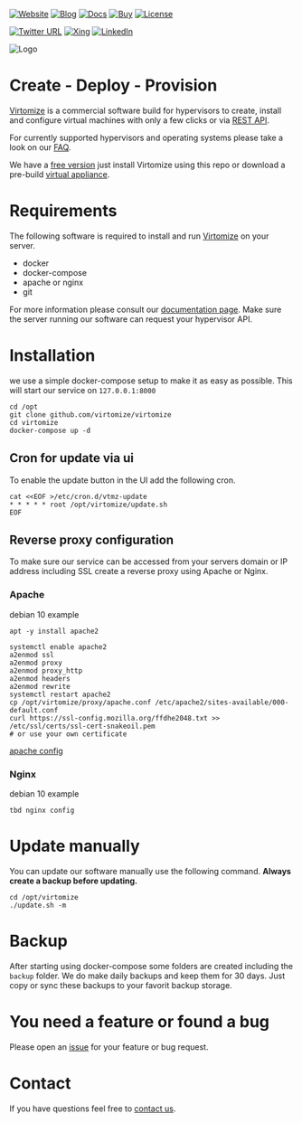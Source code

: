 [![Website](https://img.shields.io/badge/%40-Virtomize-%231e828c)](https://virtomize.com)
[![Blog](https://img.shields.io/badge/%40-Blog-%23379099)](https://blog.virtomize.com)
[![Docs](https://img.shields.io/badge/%40-Docs-%2369acb2)](https://docu.virtomize.com)
[![Buy](https://img.shields.io/badge/Buy-License-%2382babf)](https://virtomize.com/pricing)
[![License](https://img.shields.io/badge/License-EULA-%2382babf.svg)](LICENSE)

[![Twitter URL](https://img.shields.io/twitter/url?style=social&url=https%3A%2F%2Ftwitter.com%2Fvirtomize)](https://twitter.com/virtomize)
[![Xing](https://img.shields.io/badge/xing-%20-blue.svg?style=social&logo=xing)](https://www.xing.com/companies/virtomizegmbh)
[![LinkedIn](https://img.shields.io/badge/linkedIn-%20-blue.svg?style=social&logo=linkedin)](https://www.linkedin.com/company/virtomize/)

![Logo](https://virtomize.com/logo-text.svg)

# Create - Deploy - Provision

[Virtomize](https://virtomize.com) is a commercial software build for hypervisors to create, install and configure virtual machines with only a few clicks or via [REST API](https://docu.virtomize.com).

For currently supported hypervisors and operating systems please take a look on our [FAQ](https://virtomize.com/faq/).

We have a [free version](https://virtomize.com/pricing) just install Virtomize using this repo or download a pre-build [virtual appliance](https://virtomize.com/downloads).


# Requirements

The following software is required to install and run [Virtomize](https://virtomize.com) on your server. 

- docker
- docker-compose
- apache or nginx
- git

For more information please consult our [documentation page](https://docu.virtomize.com).
Make sure the server running our software can request your hypervisor API.

# Installation

we use a simple docker-compose setup to make it as easy as possible.
This will start our service on `127.0.0.1:8000`

```
cd /opt
git clone github.com/virtomize/virtomize
cd virtomize
docker-compose up -d
```

## Cron for update via ui

To enable the update button in the UI add the following cron.

```
cat <<EOF >/etc/cron.d/vtmz-update
* * * * * root /opt/virtomize/update.sh
EOF
```

## Reverse proxy configuration

To make sure our service can be accessed from your servers domain or IP address including SSL create a reverse proxy using Apache or Nginx.

### Apache

debian 10 example
```
apt -y install apache2

systemctl enable apache2
a2enmod ssl
a2enmod proxy
a2enmod proxy_http
a2enmod headers
a2enmod rewrite
systemctl restart apache2
cp /opt/virtomize/proxy/apache.conf /etc/apache2/sites-available/000-default.conf
curl https://ssl-config.mozilla.org/ffdhe2048.txt >> /etc/ssl/certs/ssl-cert-snakeoil.pem
# or use your own certificate
```
[apache config](proxy/apache.conf)

### Nginx

debian 10 example
```
tbd nginx config
```

# Update manually

You can update our software manually use the following command.
**Always create a backup before updating.**

```
cd /opt/virtomize
./update.sh -m
```

# Backup

After starting using docker-compose some folders are created including the `backup` folder.
We do make daily backups and keep them for 30 days.
Just copy or sync these backups to your favorit backup storage.

# You need a feature or found a bug

Please open an [issue](https://github.com/Virtomize/virtomize/issues/new/choose) for your feature or bug request.

# Contact 

If you have questions feel free to [contact us](https://virtomize.com/contact/).
